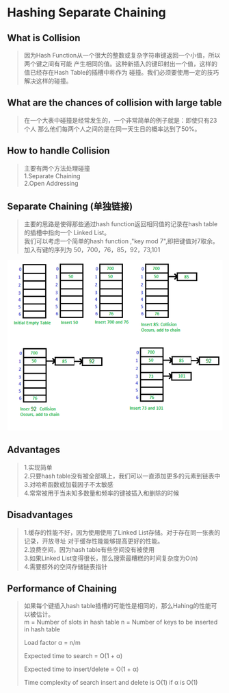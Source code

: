 # Hashing Separate Chaining


## What is Collision
>因为Hash Function从一个很大的整数或复杂字符串键返回一个小值，所以两个键之间有可能
>产生相同的值。这种新插入的键印射出一个值，这样的值已经存在Hash Table的插槽中称作为
>碰撞。我们必须要使用一定的技巧解决这样的碰撞。

## What are the chances of collision with large table
>在一个大表中碰撞是经常发生的，一个非常简单的例子就是：即使只有23个人
>那么他们每两个人之间的是在同一天生日的概率达到了50%。


## How to handle Collision
>主要有两个方法处理碰撞  
>1.Separate Chaining  
>2.Open Addressing  


## Separate Chaining (单独链接)
>主要的思路是使得那些通过hash function返回相同值的记录在hash table的插槽中指向一个
>Linked List。  
>我们可以考虑一个简单的hash function ,"key mod 7",即把键值对7取余。 加入有键的序列为
>50，700，76，85，92，73,101

![碰撞发生](_v_images/20190308221616215_29303.png)

## Advantages
>1.实现简单  
>2.只要hash table没有被全部填上，我们可以一直添加更多的元素到链表中  
>3.对哈希函数或加载因子不太敏感  
>4.常常被用于当未知多数量和频率的键被插入和删除的时候


## Disadvantages
>1.缓存的性能不好，因为使用使用了Linked List存储。对于存在同一张表的记录，开放寻址
>对于缓存性能能够提高更好的性能。  
>2.浪费空间，因为hash table有些空间没有被使用  
>3.如果Linked List变得很长，那么搜索最糟糕的时间复杂度为O(n)  
>4.需要额外的空间存储链表指针

## Performance of Chaining
>如果每个键插入hash table插槽的可能性是相同的，那么Hahing的性能可以被估计。  
>  m = Number of slots in hash table
>  n = Number of keys to be inserted in hash table
>  
>  Load factor α = n/m 
>   
>  Expected time to search = O(1 + α)
>  
>  Expected time to insert/delete = O(1 + α)
> 
>  Time complexity of search insert and delete is 
>  O(1) if  α is O(1)


